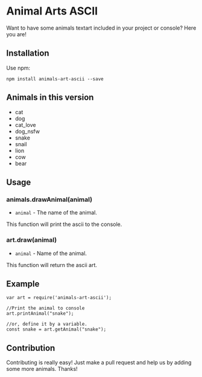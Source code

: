 # Animal Arts ASCII
Want to have some animals textart included in your project or console? Here you are!

## Installation
Use npm:
```
npm install animals-art-ascii --save
```

## Animals in this version
* cat
* dog
* cat_love
* dog_nsfw
* snake
* snail
* lion
* cow
* bear

## Usage

### animals.drawAnimal(animal)
* `animal` - The name of the animal.

This function will print the ascii to the console.

### art.draw(animal)
* `animal` - Name of the animal.

This function will return the ascii art.

## Example
```
var art = require('animals-art-ascii');

//Print the animal to console
art.printAnimal("snake");

//or, define it by a variable.
const snake = art.getAnimal("snake");
```

## Contribution
Contributing is really easy! Just make a pull request and help us by adding some more animals. Thanks!
